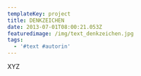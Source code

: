 ```yaml
---
templateKey: project
title: DENKZEICHEN
date: 2013-07-01T08:00:21.053Z
featuredimage: /img/text_denkzeichen.jpg
tags:
  - '#text #autorin'
---
```

XYZ
